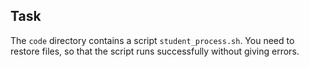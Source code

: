 ## Task

The `code` directory contains a script `student_process.sh`. You need to restore files, so that the script runs successfully without giving errors.
